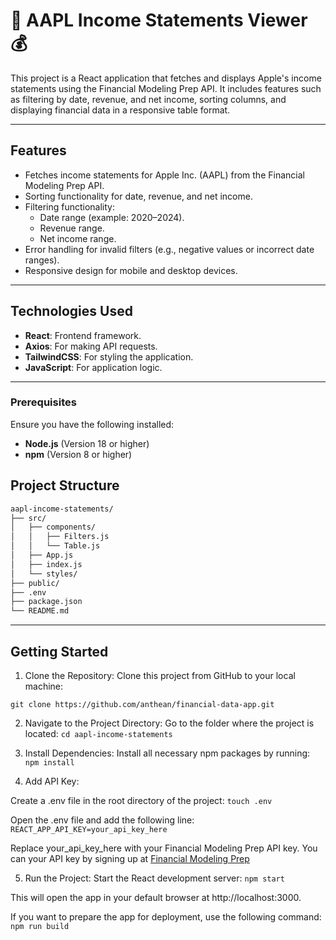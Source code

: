 # 🍎 AAPL Income Statements Viewer 💰

This project is a React application that fetches and displays Apple's income statements using the Financial Modeling Prep API. It includes features such as filtering by date, revenue, and net income, sorting columns, and displaying financial data in a responsive table format.

---

## **Features**
- Fetches income statements for Apple Inc. (AAPL) from the Financial Modeling Prep API.
- Sorting functionality for date, revenue, and net income.
- Filtering functionality:
  - Date range (example: 2020–2024).
  - Revenue range.
  - Net income range.
- Error handling for invalid filters (e.g., negative values or incorrect date ranges).
- Responsive design for mobile and desktop devices.

---

## **Technologies Used**
- **React**: Frontend framework.
- **Axios**: For making API requests.
- **TailwindCSS**: For styling the application.
- **JavaScript**: For application logic.

---

### Prerequisites

Ensure you have the following installed:
- **Node.js** (Version 18 or higher)
- **npm** (Version 8 or higher)

## **Project Structure**
```bash
aapl-income-statements/
├── src/
│   ├── components/
│   │   ├── Filters.js
│   │   └── Table.js
│   ├── App.js
│   ├── index.js
│   └── styles/
├── public/
├── .env
├── package.json
└── README.md

```

---
## **Getting Started**

1. Clone the Repository: Clone this project from GitHub to your local machine:

```
git clone https://github.com/anthean/financial-data-app.git
```

2. Navigate to the Project Directory: Go to the folder where the project is located:
```cd aapl-income-statements```

3. Install Dependencies: Install all necessary npm packages by running:
```npm install```

4. Add API Key:

Create a .env file in the root directory of the project:
```touch .env```

Open the .env file and add the following line:
```REACT_APP_API_KEY=your_api_key_here```

Replace your_api_key_here with your Financial Modeling Prep API key. You can your API key by signing up at [Financial Modeling Prep](https://site.financialmodelingprep.com/developer/docs#income-statements-financial-statements)

5. Run the Project: Start the React development server:
```npm start```

This will open the app in your default browser at http://localhost:3000.

If you want to prepare the app for deployment, use the following command:
```npm run build```



